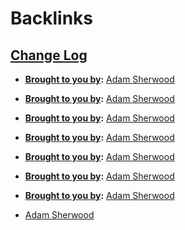 
# Backlinks
## [Change Log](<Change Log.md>)
- **[Brought to you by](<Brought to you by.md>):** [Adam Sherwood](<Adam Sherwood.md>)

- **[Brought to you by](<Brought to you by.md>):** [Adam Sherwood](<Adam Sherwood.md>)

- **[Brought to you by](<Brought to you by.md>):** [Adam Sherwood](<Adam Sherwood.md>)

- **[Brought to you by](<Brought to you by.md>):** [Adam Sherwood](<Adam Sherwood.md>)

- **[Brought to you by](<Brought to you by.md>):** [Adam Sherwood](<Adam Sherwood.md>)

- **[Brought to you by](<Brought to you by.md>):** [Adam Sherwood](<Adam Sherwood.md>)

- **[Brought to you by](<Brought to you by.md>):** [Adam Sherwood](<Adam Sherwood.md>)

- [Adam Sherwood](<Adam Sherwood.md>)


